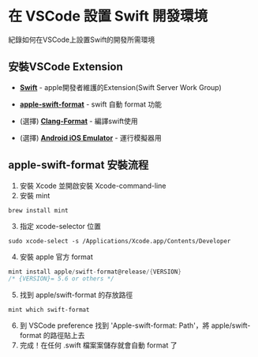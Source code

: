 # 在 VSCode 設置 Swift 開發環境
紀錄如何在VSCode上設置Swift的開發所需環境

## 安裝VSCode Extension

- [**Swift**](#https://marketplace.visualstudio.com/items?itemName=sswg.swift-lang) - apple開發者維護的Extension(Swift Server Work Group)
- [**apple-swift-format**](https://marketplace.visualstudio.com/items?itemName=vknabel.vscode-apple-swift-format) - swift 自動 format 功能
- (選擇) [**Clang-Format**](https://marketplace.visualstudio.com/items?itemName=xaver.clang-format) - 編譯swift使用

- (選擇) [**Android iOS Emulator**](https://marketplace.visualstudio.com/items?itemName=DiemasMichiels.emulate) - 運行模擬器用

## apple-swift-format 安裝流程
1. 安裝 Xcode 並開啟安裝 Xcode-command-line
2. 安裝 mint 
```
brew install mint
```
3. 指定 xcode-selector 位置
```
sudo xcode-select -s /Applications/Xcode.app/Contents/Developer
```
4. 安裝 apple 官方 format
```go
mint install apple/swift-format@release/{VERSION}
/* {VERSION}= 5.6 or others */
```
5. 找到 apple/swift-format 的存放路徑
```
mint which swift-format
```
6. 到 VSCode preference 找到 'Apple-swift-format: Path'，將 apple/swift-format 的路徑貼上去
7. 完成！在任何 .swift 檔案案儲存就會自動 format 了




